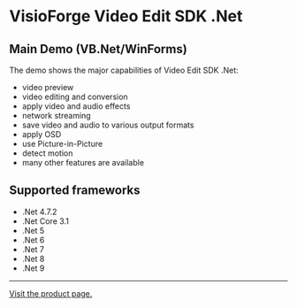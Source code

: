 ﻿# VisioForge Video Edit SDK .Net

## Main Demo (VB.Net/WinForms)

The demo shows the major capabilities of Video Edit SDK .Net:

* video preview
* video editing and conversion
* apply video and audio effects
* network streaming
* save video and audio to various output formats
* apply OSD
* use Picture-in-Picture
* detect motion
* many other features are available

## Supported frameworks

* .Net 4.7.2
* .Net Core 3.1
* .Net 5
* .Net 6
* .Net 7
* .Net 8
* .Net 9

---

[Visit the product page.](https://www.visioforge.com/video-edit-sdk-net)
